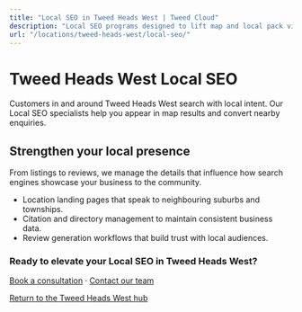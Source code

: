 ```yaml
---
title: "Local SEO in Tweed Heads West | Tweed Cloud"
description: "Local SEO programs designed to lift map and local pack visibility for Tweed Heads West businesses."
url: "/locations/tweed-heads-west/local-seo/"
---
```


# Tweed Heads West Local SEO

Customers in and around Tweed Heads West search with local intent. Our Local SEO specialists help you appear in map results and convert nearby enquiries.

## Strengthen your local presence

From listings to reviews, we manage the details that influence how search engines showcase your business to the community.

- Location landing pages that speak to neighbouring suburbs and townships.
- Citation and directory management to maintain consistent business data.
- Review generation workflows that build trust with local audiences.

### Ready to elevate your Local SEO in Tweed Heads West?

[Book a consultation](/consultation/) · [Contact our team](/contact/)

[Return to the Tweed Heads West hub](/locations/tweed-heads-west/)
